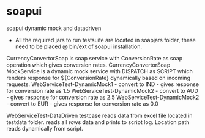 # soapui
soapui dynamic mock and datadriven

- All the required jars to run testsuite are located in soapjars folder, these need to be placed @ bin/ext of soapui installation.

CurrencyConvertorSoap is soap service with ConversionRate as soap operation which gives conversion rates. 
CurrencyConvertorSoap MockService is a dynamic mock service with DISPATCH as SCRIPT which renders response for ${ConversionRate} dynamically based on incoming requests. 
WebServiceTest-DynamicMock1 - convert to IND - gives response for conversion rate as 1.5
WebServiceTest-DynamicMock2 - convert to AUD - gives response for conversion rate as 2.5
WebServiceTest-DynamicMock2 - convert to EUR - gives response for conversion rate as 0.0

WebServiceTest-DataDriven testcase reads data from excel file located in testdata folder. reads all rows data and prints to script log.
Location path reads dynamically from script.

